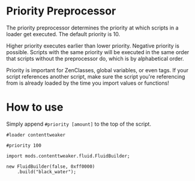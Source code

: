 # Priority Preprocessor

The priority preprocessor determines the priority at which scripts in a loader get executed.
The default priority is 10.

Higher priority executes earlier than lower priority. Negative priority is possible.
Scripts with the same priority will be executed in the same order that scripts without the preprocessor do, which is by alphabetical order.

Priority is important for ZenClasses, global variables, or even tags. If your script references another script, make sure the script you're referencing from is already loaded by the time you import values or functions!

# How to use

Simply append `#priority [amount]` to the top of the script.

```zenscript
#loader contenttweaker

#priority 100

import mods.contenttweaker.fluid.FluidBuilder;

new FluidBuilder(false, 0xff0000)
    .build("black_water");

```